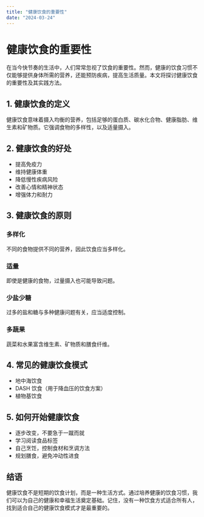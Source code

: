 ```yaml
---
title: "健康饮食的重要性"
date: "2024-03-24"
---
```


# 健康饮食的重要性

在当今快节奏的生活中，人们常常忽视了饮食的重要性。然而，健康的饮食习惯不仅能够提供身体所需的营养，还能预防疾病，提高生活质量。本文将探讨健康饮食的重要性及其实践方法。

## 1. 健康饮食的定义

健康饮食意味着摄入均衡的营养，包括足够的蛋白质、碳水化合物、健康脂肪、维生素和矿物质。它强调食物的多样性，以及适量摄入。

## 2. 健康饮食的好处

- 提高免疫力
- 维持健康体重
- 降低慢性疾病风险
- 改善心情和精神状态
- 增强体力和耐力

## 3. 健康饮食的原则

### 多样化

不同的食物提供不同的营养，因此饮食应当多样化。

### 适量

即使是健康的食物，过量摄入也可能导致问题。

### 少盐少糖

过多的盐和糖与多种健康问题有关，应当适度控制。

### 多蔬果

蔬菜和水果富含维生素、矿物质和膳食纤维。

## 4. 常见的健康饮食模式

- 地中海饮食
- DASH 饮食（用于降血压的饮食方案）
- 植物基饮食

## 5. 如何开始健康饮食

- 逐步改变，不要急于一蹴而就
- 学习阅读食品标签
- 自己烹饪，控制食材和烹调方法
- 规划膳食，避免冲动性进食

## 结语

健康饮食不是短期的饮食计划，而是一种生活方式。通过培养健康的饮食习惯，我们可以为自己的健康和幸福生活奠定基础。记住，没有一种饮食方式适合所有人，找到适合自己的健康饮食模式才是最重要的。
